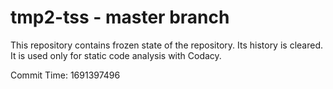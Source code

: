 # tmp2-tss - master branch

This repository contains frozen state of the repository.
Its history is cleared. It is used only for static code
analysis with Codacy.

Commit Time: 1691397496
